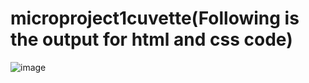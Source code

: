 # microproject1cuvette(Following is the output for html and css code)
![image](https://github.com/pallejhansi/microproject1cuvette/assets/96249959/1e6da983-5ec9-4dc3-8252-ac5f58306bd4)
